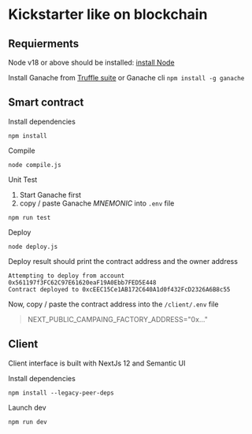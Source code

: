 # Kickstarter like on blockchain

## Requierments

Node v18 or above should be installed: [install Node](https://nodejs.org)

Install Ganache from [Truffle suite](https://trufflesuite.com/ganache/) or Ganache cli `npm install -g ganache`

## Smart contract

Install dependencies

```shell
npm install
```

Compile

```shell
node compile.js
```

Unit Test

1. Start Ganache first
2. copy / paste Ganache *MNEMONIC* into `.env` file

```shell
npm run test
```

Deploy

```shell
node deploy.js
```

Deploy result should print the contract address and the owner address

```shell
Attempting to deploy from account 0x561197f3FC62C97E61620eaF19A0Ebb7FED5E448
Contract deployed to 0xcEEC15Ce1AB172C640A1d0f432FcD2326A6B8c55
```

Now, copy / paste the contract address into the `/client/.env` file

> NEXT_PUBLIC_CAMPAING_FACTORY_ADDRESS="0x..."

## Client

Client interface is built with NextJs 12 and Semantic UI

Install dependencies

```shell
npm install --legacy-peer-deps
```

Launch dev

```shell
npm run dev
```
